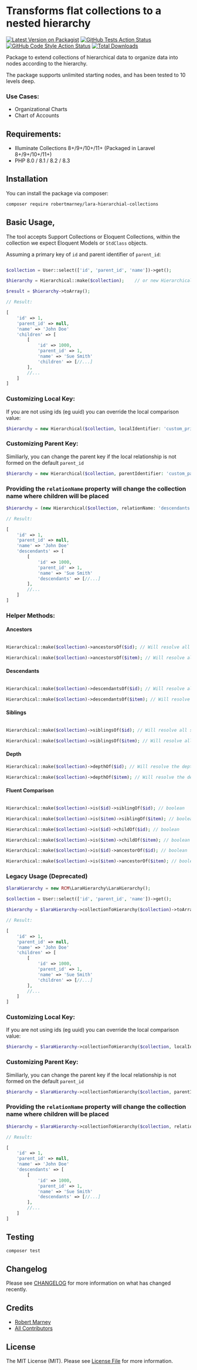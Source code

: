 # Transforms flat collections to a nested hierarchy

[![Latest Version on Packagist](https://img.shields.io/packagist/v/robertmarney/lara-hierarchial-collections.svg?style=flat-square)](https://packagist.org/packages/robertmarney/lara-hierarchial-collections)
[![GitHub Tests Action Status](https://img.shields.io/github/workflow/status/robertmarney/lara-hierarchial-collections/run-tests?label=tests)](https://github.com/robertmarney/lara-hierarchial-collections/actions?query=workflow%3Arun-tests+branch%3Amain)
[![GitHub Code Style Action Status](https://img.shields.io/github/workflow/status/robertmarney/lara-hierarchial-collections/Fix%20PHP%20code%20style%20issues?label=code%20style)](https://github.com/robertmarney/lara-hierarchial-collections/actions?query=workflow%3A"Fix+PHP+code+style+issues"+branch%3Amain)
[![Total Downloads](https://img.shields.io/packagist/dt/robertmarney/lara-hierarchial-collections.svg?style=flat-square)](https://packagist.org/packages/robertmarney/lara-hierarchial-collections)

Package to extend collections of hierarchical data to organize data into nodes according to the hierarchy.

The package supports unlimited starting nodes, and has been tested to 10 levels deep.

### Use Cases:

* Organizational Charts
* Chart of Accounts

## Requirements:

* Illuminate Collections 8+/9+/10+/11+ (Packaged in Laravel 8+/9+/10+/11+)
* PHP 8.0 / 8.1 / 8.2 / 8.3


## Installation

You can install the package via composer:

```bash
composer require robertmarney/lara-hierarchial-collections
```

## Basic Usage,


The tool accepts Support Collections or Eloquent Collections, within the collection we expect Eloquent Models or `StdClass` objects.

Assuming a primary key of `id` and parent identifier of `parent_id`:

```php

$collection = User::select(['id', 'parent_id', 'name'])->get();

$hierarchy = Hierarchical::make($collection);    // or new Hierarchical($collection);

$result = $hierarchy->toArray();

// Result:

[
    'id' => 1,
    'parent_id' => null,
    'name' => 'John Doe'
    'children' => [
        [
            'id' => 1000,
            'parent_id' => 1,
            'name' => 'Sue Smith'
            'children' => [//...]
        ],
        //...
    ]               
]
```
### Customizing Local Key:

If you are not using ids (eg uuid) you can override the local comparison value:

```php
$hierarchy = new Hierarchical($collection, localIdentifier: 'custom_primary_key')
```

### Customizing Parent Key:

Similiarly, you can change the parent key if the local relationship is not formed on the default `parent_id`

```php
$hierarchy = new Hierarchical($collection, parentIdentifier: 'custom_parent_id')
```

### Providing the `relationName` property will change the collection name where children will be placed

```php
$hierarchy = (new Hierarchical($collection, relationName: 'descendants'))->toArray();

// Result:

[
    'id' => 1,
    'parent_id' => null,
    'name' => 'John Doe'
    'descendants' => [
        [
            'id' => 1000,
            'parent_id' => 1,
            'name' => 'Sue Smith'
            'descendants' => [//...]
        ],
        //...
    ]               
]
```

### Helper Methods:

#### Ancestors

```php

Hierarchical::make($collection)->ancestorsOf($id); // Will resolve all ancestors of the given id

Hierarchical::make($collection)->ancestorsOf($item); // Will resolve all ancestors of the given item

```
#### Descendants

```php

Hierarchical::make($collection)->descendantsOf($id); // Will resolve all descendants of the given id`

Hierarchical::make($collection)->descendantsOf($item); // Will resolve all descendants of the given item
```

#### Siblings

```php

Hierarchical::make($collection)->siblingsOf($id); // Will resolve all siblings of the given id

Hierarchical::make($collection)->siblingsOf($item); // Will resolve all siblings of the given item
```

#### Depth

```php
Hierarchical::make($collection)->depthOf($id); // Will resolve the depth of the given id (eg 0, 1, 2, 3, ...)

Hierarchical::make($collection)->depthOf($item); // Will resolve the depth of the given item
```

#### Fluent Comparison

```php

Hierarchical::make($collection)->is($id)->siblingOf($id); // boolean

Hierarchical::make($collection)->is($item)->siblingOf($item); // boolean

Hierarchical::make($collection)->is($id)->childOf($id); // boolean

Hierarchical::make($collection)->is($item)->childOf($item); // boolean

Hierarchical::make($collection)->is($id)->ancestorOf($id); // boolean

Hierarchical::make($collection)->is($item)->ancestorOf($item); // boolean


```


### Legacy Usage (Deprecated)

```php
$laraHierarchy = new RCM\LaraHierarchy\LaraHierarchy();

$collection = User::select(['id', 'parent_id', 'name'])->get();

$hierarchy = $laraHierarchy->collectionToHierarchy($collection)->toArray();

// Result:

[
    'id' => 1,
    'parent_id' => null,
    'name' => 'John Doe'
    'children' => [
        [
            'id' => 1000,
            'parent_id' => 1,
            'name' => 'Sue Smith'
            'children' => [//...]
        ],
        //...
    ]               
]
```
### Customizing Local Key:

If you are not using ids (eg uuid) you can override the local comparison value:

```php
$hierarchy = $laraHierarchy->collectionToHierarchy($collection, localIdentifier: 'custom_primary_key')
```

### Customizing Parent Key:

Similiarly, you can change the parent key if the local relationship is not formed on the default `parent_id`

```php
$hierarchy = $laraHierarchy->collectionToHierarchy($collection, parentIdentifier: 'custom_parent_id')
```

### Providing the `relationName` property will change the collection name where children will be placed

```php
$hierarchy = $laraHierarchy->collectionToHierarchy($collection, relationName: 'descendants')->toArray();

// Result:

[
    'id' => 1,
    'parent_id' => null,
    'name' => 'John Doe'
    'descendants' => [
        [
            'id' => 1000,
            'parent_id' => 1,
            'name' => 'Sue Smith'
            'descendants' => [//...]
        ],
        //...
    ]               
]
```


## Testing

```bash
composer test
```

## Changelog

Please see [CHANGELOG](CHANGELOG.md) for more information on what has changed recently.


## Credits

- [Robert Marney](https://github.com/robertmarney)
- [All Contributors](../../contributors)

## License

The MIT License (MIT). Please see [License File](LICENSE.md) for more information.
